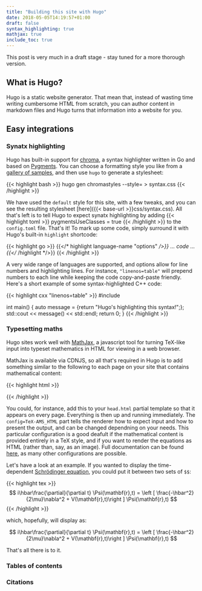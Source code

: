 ```yaml
---
title: "Building this site with Hugo"
date: 2018-05-05T14:19:57+01:00
draft: false
syntax_highlighting: true
mathjax: true
include_toc: true
---
```


This post is very much in a draft stage - stay tuned for a more thorough version.

## What is Hugo?

Hugo is a static website generator.
That mean that, instead of wasting time writing cumbersome HTML from scratch, you can author content in markdown files and Hugo turns that information into a website for you.

## Easy integrations


### Synatx highlighting

Hugo has built-in support for [chroma](https://github.com/alecthomas/chroma), a syntax highlighter written in Go and based on [Pygments](http://pygments.org/).
You can choose a formatting style you like from a [gallery of samples](https://help.farbox.com/pygments.html), and then use `hugo` to generate a stylesheet:

{{< highlight bash >}}
hugo gen chromastyles --style=<name> > syntax.css
{{< /highlight >}}

We have used the `default` style for this site, with a few tweaks, and you can see the resulting stylesheet
[here]({{< base-url >}}css/syntax.css).
All that's left is to tell Hugo to expect synatx highlighting by adding
{{< highlight toml >}}
pygmentsUseClasses = true
{{< /highlight >}}
to the `config.toml` file.
That's it!
To mark up some code, simply surround it with Hugo's built-in `highlight` shortcode:

{{< highlight go >}}
{{</* highlight language-name "options" */>}}
...
code
...
{{</* /highlight */>}}
{{< /highlight >}}

A very wide range of languages are supported, and options allow for line numbers and highlighting lines.
For instance, `"linenos=table"` will prepend numbers to each line while keeping the code copy-and-paste friendly.
Here's a short example of some syntax-highlighted C++ code:

{{< highlight cxx "linenos=table" >}}
#include <iostream>

int main()
{
    auto message = [](){return "Hugo's highlighting this syntax!";};
    std::cout << message() << std::endl;
    return 0;
}
{{< /highlight >}}

### Typesetting maths

Hugo sites work well with [MathJax](https://www.mathjax.org/), a javascript tool for turning TeX-like input into typeset mathematics in HTML for viewing in a web browser.

MathJax is available via CDNJS, so all that's required in Hugo is to add something similar to the following to each page on your site that contains mathematical content:

{{< highlight html >}}
<script type="text/javascript" src="https://cdnjs.cloudflare.com/ajax/libs/mathjax/2.7.4/MathJax.js?config=TeX-AMS_HTML">
</script>
{{< /highlight >}}

You could, for instance, add this to your `head.html` partial template so that it appears on every page.
Everything is then up and running immediately.
The `config=TeX-AMS_HTML` part tells the renderer how to expect input and how to present the output, and can be changed dependning on your needs.
This particular configuration is a good deafult if the mathematical content is provided entirely in a TeX style, and if you want to render the equations as HTML (rather than, say, as an image).
Full documentation can be found [here](http://docs.mathjax.org/en/latest/config-files.html#combined-configurations), as many other configurations are possible.

Let's have a look at an example.
If you wanted to display the time-dependent [Schrödinger equation](https://en.wikipedia.org/wiki/Schr%C3%B6dinger_equation), you could put it between two sets of `$$`:

{{< highlight tex >}}
$$
i\hbar\frac{\partial}{\partial t} \Psi(\mathbf{r},t) = \left [ \frac{-\hbar^2}{2\mu}\nabla^2 + V(\mathbf{r},t)\right ] \Psi(\mathbf{r},t)
$$
{{< /highlight >}}

which, hopefully, will display as:

$$
i\hbar\frac{\partial}{\partial t} \Psi(\mathbf{r},t) = \left [ \frac{-\hbar^2}{2\mu}\nabla^2 + V(\mathbf{r},t)\right ] \Psi(\mathbf{r},t)
$$

That's all there is to it.

### Tables of contents

### Citations
